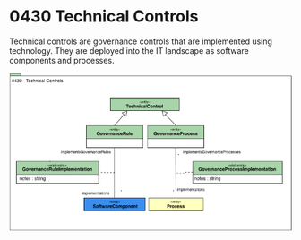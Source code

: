 <!-- SPDX-License-Identifier: CC-BY-4.0 -->
<!-- Copyright Contributors to the Egeria project. -->

# 0430 Technical Controls

Technical controls are governance controls that are implemented using technology.  They are deployed into
the IT landscape as software components and processes.

![UML](0430-Technical-Controls.png)